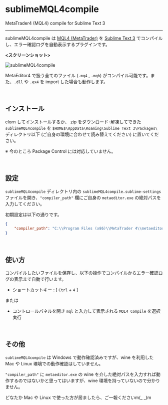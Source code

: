# sublimeMQL4compile

MetaTrader4 (MQL4) compile for Sublime Text 3  

---

sublimeMQL4compile は [MQL4 (MetaTrader)](http://www.metaquotes.net/en/metatrader4/trading_terminal) を [Sublime Text 3](https://www.sublimetext.com/3) でコンパイルし、エラー確認ログを自動表示するプラグインです。 

**<スクリーンショット>**

![sublimeMQL4compile](http://cdn-ak.f.st-hatena.com/images/fotolife/m/mofoolog/20160423/20160423130603.gif?1461384552 "sublimeMQL4compile-gif")

MetaEditor4 で扱う全てのファイル (`.mq4` , `.mqh`) がコンパイル可能です。また、`.dll` や `.ex4` を import した場合も動作します。  

&nbsp;

## インストール

clorn してインストールするか、 zip をダウンロード･解凍してできた `sublimeMQL4compile` を `$HOME$\AppData\Roaming\Sublime Text 3\Packages\` ディレクトリ以下 (ご自身の環境に合わせて読み替えてください) に置いてください。  

※ 今のところ Package Control には対応していません。  

&nbsp;

## 設定

`sublimeMQL4compile` ディレクトリ内の `sublimeMQL4compile.sublime-settings` ファイルを開き、`"compiler_path"` 欄にご自身の `metaeditor.exe` の絶対パスを入力してください。 

初期設定は以下の通りです。  

```json
{
    "compiler_path": "C:\\Program Files (x86)\\MetaTrader 4\\metaeditor.exe"
}
```

&nbsp;

## 使い方

コンパイルしたいファイルを保存し、以下の操作でコンパイルからエラー確認ログの表示まで自動で行います。  

* ショートカットキー : [ `Ctrl` + `4` ]

または

* コントロールパネルを開き `mql` と入力して表示される `MQL4 Compile` を選択実行

&nbsp;

## その他

`sublimeMQL4compile` は Windows で動作確認済みですが、wine を利用した Mac や Linux 環境での動作確認はしていません。  

`"compiler_path"` に `metaeditor.exe` の wine を介した絶対パスを入力すれば動作するのではないかと思ってはいますが、wine 環境を持っていないので分かりません。 

どなたか Mac や Linux で使った方が居ましたら、ご一報くださいm(_ _)m

&nbsp;
